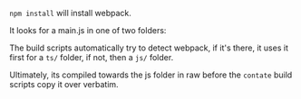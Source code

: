 `npm install` will install webpack.

It looks for a main.js in one of two folders:

The build scripts automatically try to detect webpack, if it's there, it uses it first for a `ts/` folder, if not, then a `js/` folder.

Ultimately, its compiled towards the js folder in raw before the `contate` build scripts copy it over verbatim.
